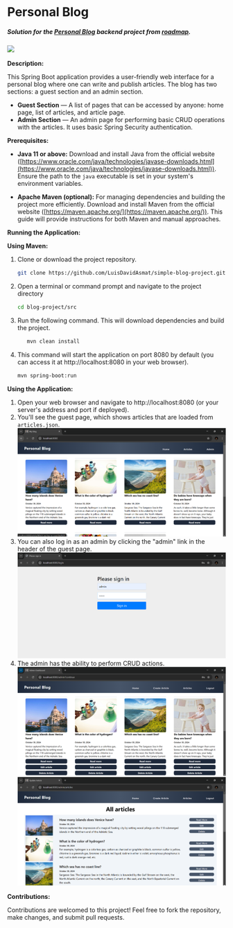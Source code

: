 # Personal Blog

##### Solution for the [Personal Blog](https://roadmap.sh/projects/personal-blog) backend project from [roadmap](https://roadmap.sh/).
[![](https://avatars.githubusercontent.com/u/120650344?s=40&v=4)](https://roadmap.sh/)

**Description:**

This Spring Boot application provides a user-friendly web interface for a personal blog where one can write and publish articles. The blog has two sections: a guest section and an admin section.

- **Guest Section** — A list of pages that can be accessed by anyone: home page, list of articles, and article page.
- **Admin Section** — An admin page for performing basic CRUD operations with the articles. It uses basic Spring Security authentication.

**Prerequisites:**

-   **Java 11 or above:** Download and install Java from the official website ([https://www.oracle.com/java/technologies/javase-downloads.html](https://www.oracle.com/java/technologies/javase-downloads.html)). Ensure the path to the `java` executable is set in your system's environment variables.

-   **Apache Maven (optional):** For managing dependencies and building the project more efficiently. Download and install Maven from the official website ([https://maven.apache.org/](https://maven.apache.org/)). This guide will provide instructions for both Maven and manual approaches.

**Running the Application:**

**Using Maven:**

1.  Clone or download the project repository.
    ``` bash
    git clone https://github.com/LuisDavidAsmat/simple-blog-project.git
    ```
2. Open a terminal or command prompt and navigate to the project directory
   ``` bash
   cd blog-project/src
   ```
3.  Run the following command. This will download dependencies and build the project.
    ``` bash
	   mvn clean install
	```
4.  This command will start the application on port 8080 by default (you can access it at http://localhost:8080 in your web browser).
    ``` bash
    mvn spring-boot:run
    ```

**Using the Application:**

1.  Open your web browser and navigate to http://localhost:8080 (or your server's address and port if deployed).
2.  You'll see the guest page, which shows articles that are loaded from `articles.json`.
    ![](images/guestpage.png)
3.  You can also log in as an admin by clicking the "admin" link in the header of the guest page.
    ![](images/adminlogin.png)
4.  The admin has the ability to perform CRUD actions.
    ![](images/adminpage.png)
    ![](images/articlesadmin.png)

**Contributions:**

Contributions are welcomed to this project! Feel free to fork the repository, make changes, and submit pull requests.